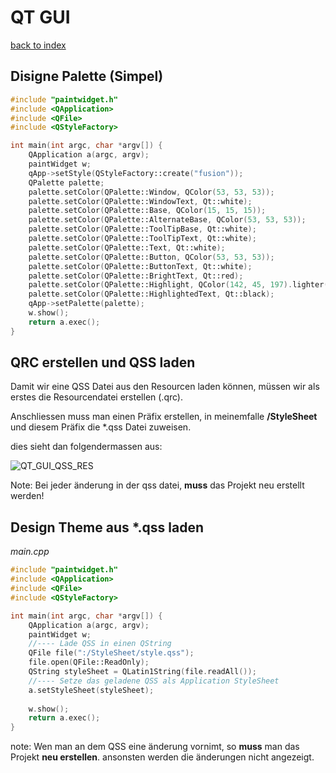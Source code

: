 # QT GUI

[back to index](index.md)

## Disigne Palette (Simpel)

``` cpp
#include "paintwidget.h"
#include <QApplication>
#include <QFile>
#include <QStyleFactory>

int main(int argc, char *argv[]) {
	QApplication a(argc, argv);
	paintWidget w;	
	qApp->setStyle(QStyleFactory::create("fusion"));
	QPalette palette;
	palette.setColor(QPalette::Window, QColor(53, 53, 53));
	palette.setColor(QPalette::WindowText, Qt::white);
	palette.setColor(QPalette::Base, QColor(15, 15, 15));
	palette.setColor(QPalette::AlternateBase, QColor(53, 53, 53));
	palette.setColor(QPalette::ToolTipBase, Qt::white);
	palette.setColor(QPalette::ToolTipText, Qt::white);
	palette.setColor(QPalette::Text, Qt::white);
	palette.setColor(QPalette::Button, QColor(53, 53, 53));
	palette.setColor(QPalette::ButtonText, Qt::white);
	palette.setColor(QPalette::BrightText, Qt::red);
	palette.setColor(QPalette::Highlight, QColor(142, 45, 197).lighter());
	palette.setColor(QPalette::HighlightedText, Qt::black);
	qApp->setPalette(palette);
    w.show();
	return a.exec();
}
```



## QRC erstellen und QSS laden

Damit wir eine QSS Datei aus den Resourcen laden können, müssen wir als erstes die Resourcendatei erstellen (.qrc).

Anschliessen muss man einen Präfix erstellen, in meinemfalle **/StyleSheet** und diesem Präfix die *.qss Datei zuweisen.

dies sieht dan folgendermassen aus:

![QT_GUI_QSS_RES](images/QT_GUI_QSS_RES) 

Note: Bei jeder änderung in der qss datei, **muss** das Projekt neu erstellt werden!



## Design Theme aus *.qss laden

*main.cpp*

``` cpp
#include "paintwidget.h"
#include <QApplication>
#include <QFile>
#include <QStyleFactory>

int main(int argc, char *argv[]) {
	QApplication a(argc, argv);
	paintWidget w;
    //---- Lade QSS in einen QString
	QFile file(":/StyleSheet/style.qss");
	file.open(QFile::ReadOnly);
	QString styleSheet = QLatin1String(file.readAll());
    //---- Setze das geladene QSS als Application StyleSheet
	a.setStyleSheet(styleSheet);
    
	w.show();
	return a.exec();
}
```

note: Wen man an dem QSS eine änderung vornimt, so **muss** man das Projekt **neu erstellen**. ansonsten werden die änderungen nicht angezeigt.
